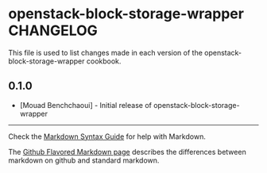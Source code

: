 openstack-block-storage-wrapper CHANGELOG
=========================================

This file is used to list changes made in each version of the openstack-block-storage-wrapper cookbook.

0.1.0
-----
- [Mouad Benchchaoui] - Initial release of openstack-block-storage-wrapper

- - -
Check the [Markdown Syntax Guide](http://daringfireball.net/projects/markdown/syntax) for help with Markdown.

The [Github Flavored Markdown page](http://github.github.com/github-flavored-markdown/) describes the differences between markdown on github and standard markdown.
